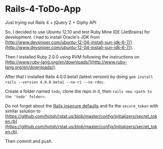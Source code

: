 Rails-4-ToDo-App
================

Just trying out Rails 4 + jQuery 2 + Giphy API

So, I decided to use Ubuntu 12.10 and test Ruby Mine IDE (JetBrains) for development. I had to install Oracle's JDK from [http://www.devsniper.com/ubuntu-12-04-install-sun-jdk-6-7/](http://www.devsniper.com/ubuntu-12-04-install-sun-jdk-6-7/).

Then I installed Ruby 2.0.0 using RVM following the instructions on [http://www.ruby-lang.org/en/downloads/](http://www.ruby-lang.org/en/downloads/).

After that I installed Rails 4.0.0.beta1 (latest version) by doing `gem install rails --version 4.0.0.beta1 --no-ri --no-rdoc`.

Create a folder named `todo`, clone the repo in it, then `rails new <path to the 'todo' folder>`.

Do not forget about the [Rails insecure defaults](http://blog.codeclimate.com/blog/2013/03/27/rails-insecure-defaults/) and fix the `secure_token` with similar solution to [https://github.com/hotsh/rstat.us/blob/master/config/initializers/secret_token.rb](https://github.com/hotsh/rstat.us/blob/master/config/initializers/secret_token.rb).

Then commit and push.

